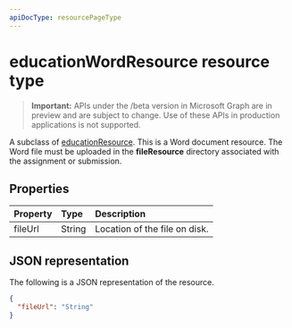```yaml
---
apiDocType: resourcePageType
---
```

# educationWordResource resource type

> **Important:** APIs under the /beta version in Microsoft Graph are in preview and are subject to change. Use of these APIs in production applications is not supported.

A subclass of [educationResource](educationresource.md). This is a Word document resource. The Word file must be uploaded in the **fileResource** directory associated with the 
assignment or submission.


## Properties
| Property	   | Type	|Description|
|:---------------|:--------|:----------|
|fileUrl|String|Location of the file on disk.|

## JSON representation

The following is a JSON representation of the resource.

<!-- {
  "blockType": "resource",
  "optionalProperties": [

  ],
  "@odata.type": "microsoft.graph.educationWordResource"
}-->

```json
{
  "fileUrl": "String"
}

```

<!-- uuid: 8fcb5dbc-d5aa-4681-8e31-b001d5168d79
2015-10-25 14:57:30 UTC -->
<!-- {
  "type": "#page.annotation",
  "description": "educationWordResource resource",
  "keywords": "",
  "section": "documentation",
  "tocPath": ""
}-->